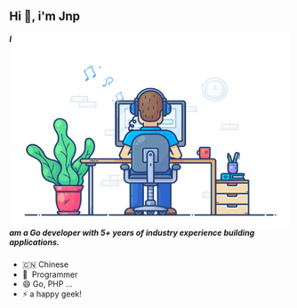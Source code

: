 ## Hi 👋, i'm Jnp

<img align="right" src="https://github.com/Anzz-bot/Anzz-bot/blob/main/developer.gif" alt="Hola Coders" width="500" height="350"/> 

##### I am a Go developer with 5+ years of industry experience building applications.

- 🇨🇳 Chinese
- 🌱 &nbsp;Programmer
- 😄  Go, PHP ...
- ⚡ a happy geek!
